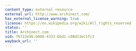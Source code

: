 ```yaml
---
content_type: external-resource
external_url: http://www.archinect.com/
has_external_license_warning: true
license: https://en.wikipedia.org/wiki/All_rights_reserved
status: ''
title: Archinect.com
uid: f6722e9b-b008-4333-bbd1-c08d13ec1fc3
wayback_url: ''
---
```

